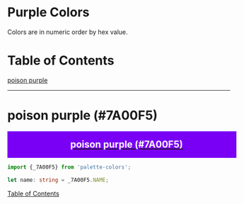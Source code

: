 <style>
  div.color-block {
    text-align: center;
  }

  .color-block {
    width: 100%;
    margin: 0;
    padding: 0.5em;
  }

  .black-pass {
    color: black;
  }

  .white-pass {
    color: white;
  }
</style>

# Purple Colors

Colors are in numeric order by hex value.

# Table of Contents

[poison purple](#poison-purple-7a00f5)

----

# poison purple (#7A00F5)

<div class="color-block" style="background: #7A00F5;">
  <a href="https://coolors.co/7a00f5" target="_blank" rel="noopener noreferrer">
    <h2 class="color-block white-pass">poison purple (#7A00F5)</h2>
  </a>
</div>

````typescript
import {_7A00F5} from 'palette-colors';

let name: string = _7A00F5.NAME;
````

[Table of Contents](#table-of-contents)
